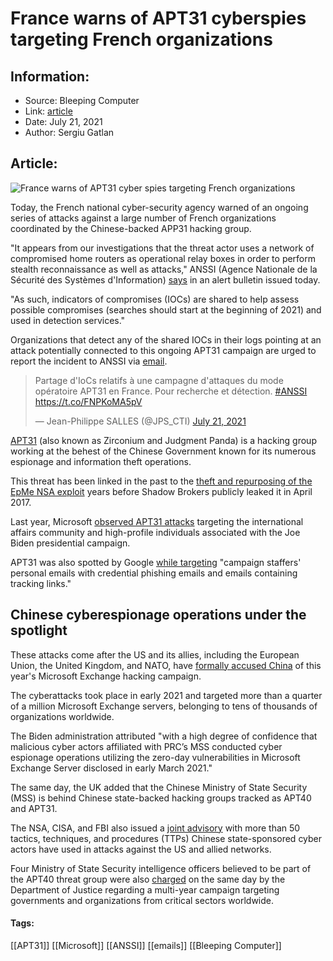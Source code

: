 # France warns of APT31 cyberspies targeting French organizations
### 

## Information:
+ Source: Bleeping Computer
+ Link: [article](https://www.bleepingcomputer.com/news/security/france-warns-of-apt31-cyberspies-targeting-french-organizations/)
+ Date: July 21, 2021
+ Author: Sergiu Gatlan


## Article:
![France warns of APT31 cyber spies targeting French organizations](https://www.bleepstatic.com/content/hl-images/2021/04/08/China_matrix__fingerprint.jpg)


Today, the French national cyber-security agency warned of an ongoing series of attacks against a large number of French organizations coordinated by the Chinese-backed APP31 hacking group.


"It appears from our investigations that the threat actor uses a network of compromised home routers as operational relay boxes in order to perform stealth reconnaissance as well as attacks," ANSSI (Agence Nationale de la Sécurité des Systèmes d'Information) [says](https://www.cert.ssi.gouv.fr/alerte/CERTFR-2020-ALE-019/) in an alert bulletin issued today.


"As such, indicators of compromises (IOCs) are shared to help assess possible compromises (searches should start at the beginning of 2021) and used in detection services."


Organizations that detect any of the shared IOCs in their logs pointing at an attack potentially connected to this ongoing APT31 campaign are urged to report the incident to ANSSI via [email](http://mailto:cert-fr.cossi@ssi.gouv.fr).




> 
> Partage d'IoCs relatifs à une campagne d'attaques du mode opératoire APT31 en France. Pour recherche et détection. [#ANSSI](https://twitter.com/hashtag/ANSSI?src=hash&ref_src=twsrc%5Etfw) <https://t.co/FNPKoMA5pV>
> 
> 
> — Jean-Philippe SALLES (@JPS\_CTI) [July 21, 2021](https://twitter.com/JPS_CTI/status/1417763161097351170?ref_src=twsrc%5Etfw)


[APT31](https://www.fireeye.com/current-threats/apt-groups.html#apt31) (also known as Zirconium and Judgment Panda) is a hacking group working at the behest of the Chinese Government known for its numerous espionage and information theft operations.


This threat has been linked in the past to the [theft and repurposing of the EpMe NSA exploit](https://www.bleepingcomputer.com/news/security/chinese-hackers-used-nsa-exploit-years-before-shadow-brokers-leak/) years before Shadow Brokers publicly leaked it in April 2017.


Last year, Microsoft [observed APT31 attacks](https://www.bleepingcomputer.com/news/security/microsoft-state-backed-hackers-are-targeting-the-2020-us-elections/) targeting the international affairs community and high-profile individuals associated with the Joe Biden presidential campaign.


APT31 was also spotted by Google [while targeting](https://www.bleepingcomputer.com/news/security/google-warned-users-of-33-000-state-sponsored-attacks-in-2020/) "campaign staffers' personal emails with credential phishing emails and emails containing tracking links."


Chinese cyberespionage operations under the spotlight
-----------------------------------------------------


These attacks come after the US and its allies, including the European Union, the United Kingdom, and NATO, have [formally accused China](https://www.bleepingcomputer.com/news/security/us-and-allies-officially-accuse-china-of-microsoft-exchange-attacks/) of this year's Microsoft Exchange hacking campaign.


The cyberattacks took place in early 2021 and targeted more than a quarter of a million Microsoft Exchange servers, belonging to tens of thousands of organizations worldwide.


The Biden administration attributed "with a high degree of confidence that malicious cyber actors affiliated with PRC’s MSS conducted cyber espionage operations utilizing the zero-day vulnerabilities in Microsoft Exchange Server disclosed in early March 2021."


The same day, the UK added that the Chinese Ministry of State Security (MSS) is behind Chinese state-backed hacking groups tracked as APT40 and APT31.


The NSA, CISA, and FBI also issued a [joint advisory](https://www.nsa.gov/news-features/press-room/Article/2698416/nsa-cisa-and-fbi-detail-chinese-state-sponsored-actions-mitigations/) with more than 50 tactics, techniques, and procedures (TTPs) Chinese state-sponsored cyber actors have used in attacks against the US and allied networks.


Four Ministry of State Security intelligence officers believed to be part of the APT40 threat group were also [charged](https://www.bleepingcomputer.com/news/security/us-indicts-members-of-chinese-backed-hacking-group-apt40/) on the same day by the Department of Justice regarding a multi-year campaign targeting governments and organizations from critical sectors worldwide.




#### Tags:
[[APT31]] [[Microsoft]] [[ANSSI]] [[emails]] [[Bleeping Computer]]
